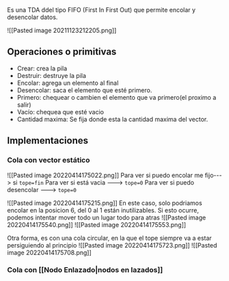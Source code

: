 Es una TDA ddel tipo FIFO (First In First Out) que permite encolar y desencolar datos.

![[Pasted image 20211123212205.png]]

## Operaciones o primitivas
- Crear: crea la pila
- Destruir: destruye la pila
- Encolar: agrega un elemento al final
- Desencolar: saca el elemento que esté primero.
- Primero: chequear o cambien el elemento que va primero(el proximo a salir)
- Vacío: chequea que esté vacio
- Cantidad maxima: Se fija donde esta la cantidad maxima del vector.

## Implementaciones
### Cola con vector estático
![[Pasted image 20220414175022.png]]
Para ver si puedo encolar me fijo---> si `tope=fin`
Para ver si está vacia ---> `tope=0`
Para ver si puedo desencolar ---> `tope=0` 

![[Pasted image 20220414175215.png]]
En este caso, solo podriamos encolar en la posicion 6, del 0 al 1 están inutilizables.
Si esto ocurre, podemos intentar mover todo un lugar todo para atras
![[Pasted image 20220414175540.png]]
![[Pasted image 20220414175553.png]]

Otra forma, es con una cola circular, en la que el tope siempre va a estar persiguiendo al principio
![[Pasted image 20220414175723.png]]
![[Pasted image 20220414175708.png]]

### Cola con [[Nodo Enlazado|nodos en lazados]]
